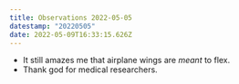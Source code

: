 ```yaml
---
title: Observations 2022-05-05
datestamp: "20220505"
date: 2022-05-09T16:33:15.626Z
---
```

- It still amazes me that airplane wings are *meant* to flex.
- Thank god for medical researchers.